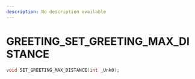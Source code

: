 ```yaml
---
description: No description available 
---
```


# GREETING\_SET_GREETING_MAX_DISTANCE

```cpp
void SET_GREETING_MAX_DISTANCE(int _Unk0);
```